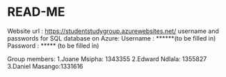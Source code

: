 # READ-ME
Website url : https://studentstudygroup.azurewebsites.net/
username and passwords for SQL database on Azure:
Username : ******(to be filled in)
Password : ***** (to be filled in)

Group members:
1.Joane Msipha: 1343355
2.Edward Ndlala: 1355827
3.Daniel Masango:1331616